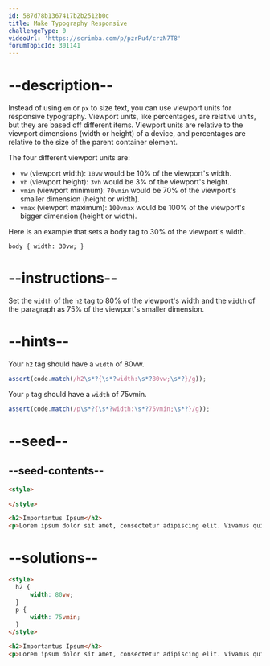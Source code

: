 ```yaml
---
id: 587d78b1367417b2b2512b0c
title: Make Typography Responsive
challengeType: 0
videoUrl: 'https://scrimba.com/p/pzrPu4/crzN7T8'
forumTopicId: 301141
---
```


# --description--

Instead of using `em` or `px` to size text, you can use viewport units for responsive typography. Viewport units, like percentages, are relative units, but they are based off different items. Viewport units are relative to the viewport dimensions (width or height) of a device, and percentages are relative to the size of the parent container element.

The four different viewport units are:

<ul><li><code>vw</code> (viewport width): <code>10vw</code> would be 10% of the viewport's width.</li><li><code>vh</code> (viewport height): <code>3vh</code> would be 3% of the viewport's height.</li><li><code>vmin</code> (viewport minimum): <code>70vmin</code> would be 70% of the viewport's smaller dimension (height or width).</li><li><code>vmax</code> (viewport maximum): <code>100vmax</code> would be 100% of the viewport's bigger dimension (height or width).</li></ul>

Here is an example that sets a body tag to 30% of the viewport's width.

`body { width: 30vw; }`

# --instructions--

Set the `width` of the `h2` tag to 80% of the viewport's width and the `width` of the paragraph as 75% of the viewport's smaller dimension.

# --hints--

Your `h2` tag should have a `width` of 80vw.

```js
assert(code.match(/h2\s*?{\s*?width:\s*?80vw;\s*?}/g));
```

Your `p` tag should have a `width` of 75vmin.

```js
assert(code.match(/p\s*?{\s*?width:\s*?75vmin;\s*?}/g));
```

# --seed--

## --seed-contents--

```html
<style>

</style>

<h2>Importantus Ipsum</h2>
<p>Lorem ipsum dolor sit amet, consectetur adipiscing elit. Vivamus quis tempus massa. Aenean erat nisl, gravida vel vestibulum cursus, interdum sit amet lectus. Sed sit amet quam nibh. Suspendisse quis tincidunt nulla. In hac habitasse platea dictumst. Ut sit amet pretium nisl. Vivamus vel mi sem. Aenean sit amet consectetur sem. Suspendisse pretium, purus et gravida consequat, nunc ligula ultricies diam, at aliquet velit libero a dui.</p>
```

# --solutions--

```html
<style>
  h2 {
      width: 80vw;
  }
  p {
      width: 75vmin;
  }
</style>

<h2>Importantus Ipsum</h2>
<p>Lorem ipsum dolor sit amet, consectetur adipiscing elit. Vivamus quis tempus massa. Aenean erat nisl, gravida vel vestibulum cursus, interdum sit amet lectus. Sed sit amet quam nibh. Suspendisse quis tincidunt nulla. In hac habitasse platea dictumst. Ut sit amet pretium nisl. Vivamus vel mi sem. Aenean sit amet consectetur sem. Suspendisse pretium, purus et gravida consequat, nunc ligula ultricies diam, at aliquet velit libero a dui.</p>
```